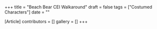 +++
title = "Beach Bear CEI Walkaround"
draft = false
tags = ["Costumed Characters"]
date = ""

[Article]
contributors = []
gallery = []
+++